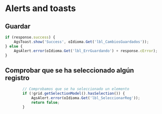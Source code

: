 # Alerts and toasts

## Guardar

```js
if (response.success) {
    AgsToast.show('Success', oIdioma.Get('lbl_CambiosGuardados'));
} else {
    AgsAlert.error(oIdioma.Get('lbl_ErrGuardando') + response.cError);
}
```

## Comprobar que se ha seleccionado algún registro

```js
        // Comprobamos que se ha seleccionado un elemento
        if (!grid.getSelectionModel().hasSelection()) {
            AgsAlert.error(oIdioma.Get('lbl_SeleccionarReg'));
            return false;
        }
```
